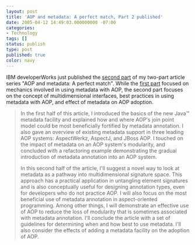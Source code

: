 ```yaml
---
layout: post
title: 'AOP and metadata: A perfect match, Part 2 published'
date: 2005-04-12 14:49:03.000000000 -07:00
categories:
- Technology
tags: []
status: publish
type: post
published: true
color: navy
---
```

IBM developerWorks just published the [second part](http://www.ibm.com/developerworks/java/library/j-aopwork4) of my two-part article series "AOP and metadata: A perfect match". While the [first part](http://www.ibm.com/developerworks/java/library/j-aopwork3) focused on mechanics involved in using metadata with AOP, the second part focuses on the concept of multidimensional interfaces, best practices in using metadata with AOP, and effect of metadata on AOP adoption.

> In the first half of this article, I introduced the basics of the new Java™ metadata facility and explained how and where AOP's join point model could be most beneficially fortified by metadata annotation. I also gave an overview of existing metadata support in three leading AOP systems: AspectWerkz, AspectJ, and JBoss AOP. I touched on the impact of metadata on an AOP system's modularity, and concluded with a refactoring example demonstrating the gradual introduction of metadata annotation into an AOP system.
>
> In this second half of the article, I'll suggest a novel way to look at metadata as a pathway into multidimensional signature space. This approach has a practical application in untangling element signatures and is also conceptually useful for designing annotation types, even for developers who do not practice AOP. I will also focus on the most beneficial use of metadata annotation in aspect-oriented programming. Among other things, I will demonstrate an effective use of AOP to reduce the loss of modularity that is sometimes associated with metadata annotation. I'll conclude the article with a set of guidelines for determining when and how best to use metadata. I'll also consider the effects of adding a metadata facility on the adoption of AOP.

